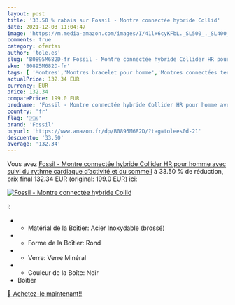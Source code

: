 ```yaml
---
layout: post
title: '33.50 % rabais sur Fossil - Montre connectée hybride Collid'
date: 2021-12-03 11:04:47
image: 'https://m.media-amazon.com/images/I/41lx6cyKFbL._SL500_._SL400_.jpg'
comments: true
category: ofertas
author: 'tole.es'
slug: 'B0895M682D-fr Fossil - Montre connectée hybride Collider HR pour homme...'
sku: 'B0895M682D-fr'
tags: [ 'Montres','Montres bracelet pour homme','Montres connectées tendance pour homme','Montres et accessoires','Montres homme','fossil', ]
actualPrice: 132.34 EUR
currency: EUR
price: 132.34
comparePrice: 199.0 EUR
prodname: 'Fossil - Montre connectée hybride Collider HR pour homme avec suivi du rythme cardiaque  d’activité et du sommeil'
country: 'fr'
flag: '🇫🇷'
brand: 'Fossil'
buyurl: 'https://www.amazon.fr/dp/B0895M682D/?tag=tolees0d-21'
descuento: '33.50'
average: '132.34'
---
```


Vous avez [Fossil - Montre connectée hybride Collider HR pour homme avec suivi du rythme cardiaque  d’activité et du sommeil](https://www.amazon.fr/dp/B0895M682D/?tag=tolees0d-21)  à  33.50 % de réduction, prix final  132.34 EUR (original: 199.0 EUR) ici:

[![Fossil - Montre connectée hybride Collid](https://m.media-amazon.com/images/I/41lx6cyKFbL._SL500_._SL400_.jpg)](https://www.amazon.fr/dp/B0895M682D/?tag=tolees0d-21)

ℹ️:

- - Matérial de la Boîtier: Acier Inoxydable (brossé)
- - Forme de la Boîtier: Rond
- - Verre: Verre Minéral
- - Couleur de la Boîte: Noir
- Boîtier

[🛒 Achetez-le maintenant!!](https://www.amazon.fr/dp/B0895M682D/?tag=tolees0d-21)

